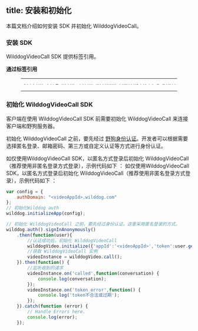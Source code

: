 title: 安装和初始化
---

本篇文档介绍如何安装 SDK 并初始化 WilddogVideoCall。

### 安装 SDK

WilddogVideoCall SDK 提供标签引用。

**通过标签引用**

<figure class="highlight html"><table style='line-height:0.1'><tbody><tr><td class="code"><pre><div class="line"><span class="tag">&lt;<span class="name">script</span> <span class="attr">src</span>=<span class="string">&quot;<span>ht</span>tps://cdn.wilddog.com/sdk/js/<span class="media_web_v">2.0.0</span>/wilddog-video-call.js&quot;</span>&gt;</span><span class="undefined"></span><span class="tag">&lt;/<span class="name">script</span>&gt;</span></div></pre></td></tr></tbody></table></figure>

### 初始化 WilddogVideoCall SDK

客户端在使用 WilddogVideoCall SDK 前需要初始化 WilddogVideoCall 来连接客户端和野狗服务器。

初始化 WilddogVideoCall 之前，要先经过 [野狗身份认证](/auth/Web/index.html)。开发者可以根据需要选择匿名登录、邮箱密码、第三方或自定义认证等方式进行身份认证。

如仅使用WilddogVideoCall SDK，以匿名方式登录后初始化 WilddogVideoCall（推荐使用非匿名登录方式登录），示例代码如下 ：
如仅使用WilddogVideoCall SDK，以匿名方式登录后初始化 WilddogVideoCall（推荐使用非匿名登录方式登录），示例代码如下 ：

```javascript
var config = {
    authDomain: "<videoAppId>.wilddog.com"
};
// 初始化Wilddog auth
wilddog.initializeApp(config);

// 初始化 WilddogVideoCall 之前，要先经过身份认证。这里采用匿名登录的方式。
wilddog.auth().signInAnonymously()
    .then(function(user){
        //认证成功后，初始化 WilddogVideoCall
        wilddogVideo.initialize({'appId':'<videoAppId>','token':user.getToken()});
        //获取 WilddogVideoCall 实例
        videoInstance = wilddogVideo.call();
    }).then(function() {
        //监听收到的请求
        videoInstance.on('called',function(conversation) {
            console.log(conversation);
        });
        videoInstance.on('token_error',function() {
            console.log('token不合法或过期');
        });
    }).catch(function (error) {
        // Handle Errors here.
        console.log(error);
    });
```

